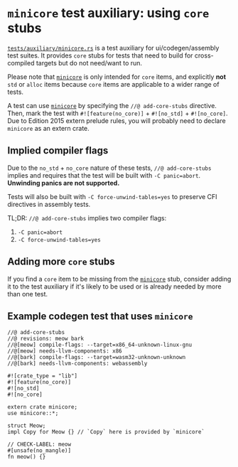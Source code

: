 # `minicore` test auxiliary: using `core` stubs

<!-- date-check Oct 2024 -->

[`tests/auxiliary/minicore.rs`][`minicore`] is a test auxiliary for
ui/codegen/assembly test suites. It provides `core` stubs for tests that need to
build for cross-compiled targets but do not need/want to run.

<div class="warning">

Please note that [`minicore`] is only intended for `core` items, and explicitly
**not** `std` or `alloc` items because `core` items are applicable to a wider
range of tests.

</div>

A test can use [`minicore`] by specifying the `//@ add-core-stubs` directive.
Then, mark the test with `#![feature(no_core)]` + `#![no_std]` + `#![no_core]`.
Due to Edition 2015 extern prelude rules, you will probably need to declare
`minicore` as an extern crate.

## Implied compiler flags

Due to the `no_std` + `no_core` nature of these tests, `//@ add-core-stubs`
implies and requires that the test will be built with `-C panic=abort`.
**Unwinding panics are not supported.**

Tests will also be built with `-C force-unwind-tables=yes` to preserve CFI
directives in assembly tests.

TL;DR: `//@ add-core-stubs` implies two compiler flags:

1. `-C panic=abort`
2. `-C force-unwind-tables=yes`

## Adding more `core` stubs

If you find a `core` item to be missing from the [`minicore`] stub, consider
adding it to the test auxiliary if it's likely to be used or is already needed
by more than one test.

## Example codegen test that uses `minicore`

```rust,no_run
//@ add-core-stubs
//@ revisions: meow bark
//@[meow] compile-flags: --target=x86_64-unknown-linux-gnu
//@[meow] needs-llvm-components: x86
//@[bark] compile-flags: --target=wasm32-unknown-unknown
//@[bark] needs-llvm-components: webassembly

#![crate_type = "lib"]
#![feature(no_core)]
#![no_std]
#![no_core]

extern crate minicore;
use minicore::*;

struct Meow;
impl Copy for Meow {} // `Copy` here is provided by `minicore`

// CHECK-LABEL: meow
#[unsafe(no_mangle)]
fn meow() {}
```

[`minicore`]: https://github.com/rust-lang/rust/tree/master/tests/auxiliary/minicore.rs
